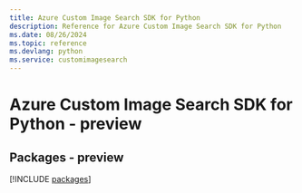 ```yaml
---
title: Azure Custom Image Search SDK for Python
description: Reference for Azure Custom Image Search SDK for Python
ms.date: 08/26/2024
ms.topic: reference
ms.devlang: python
ms.service: customimagesearch
---
```

# Azure Custom Image Search SDK for Python - preview
## Packages - preview
[!INCLUDE [packages](custom-image-search-index.md)]